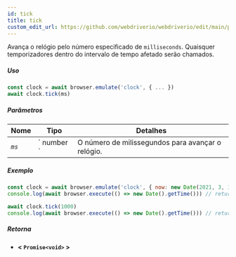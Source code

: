```yaml
---
id: tick
title: tick
custom_edit_url: https://github.com/webdriverio/webdriverio/edit/main/packages/webdriverio/src/commands/clock/tick.ts
---
```


Avança o relógio pelo número especificado de `milliseconds`. Quaisquer temporizadores dentro do intervalo de tempo afetado serão chamados.

##### Uso

```js
const clock = await browser.emulate('clock', { ... })
await clock.tick(ms)
```

##### Parâmetros

<table>
  <thead>
    <tr>
      <th>Nome</th><th>Tipo</th><th>Detalhes</th>
    </tr>
  </thead>
  <tbody>
    <tr>
      <td><code><var>ms</var></code></td>
      <td>` number `</td>
      <td>O número de milissegundos para avançar o relógio.</td>
    </tr>
  </tbody>
</table>

##### Exemplo

```js title="tick.js"
const clock = await browser.emulate('clock', { now: new Date(2021, 3, 14) })
console.log(await browser.execute(() => new Date().getTime())) // returns 1618383600000

await clock.tick(1000)
console.log(await browser.execute(() => new Date().getTime())) // returns 1618383601000
```

##### Retorna

- **&lt; `Promise<void>` &gt;**
    